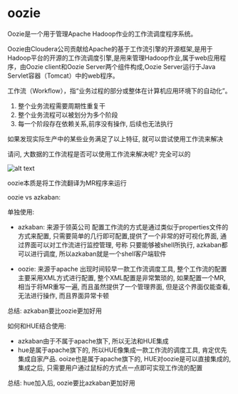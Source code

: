 # oozie

Oozie是一个用于管理Apache Hadoop作业的工作流调度程序系统。

Oozie由Cloudera公司贡献给Apache的基于工作流引擎的开源框架,是用于Hadoop平台的开源的工作流调度引擎,是用来管理Hadoop作业,属于web应用程序，由Oozie client和Oozie Server两个组件构成,Oozie Server运行于Java Servlet容器（Tomcat）中的web程序。


工作流（Workflow），指“业务过程的部分或整体在计算机应用环境下的自动化”。


1) 整个业务流程需要周期性重复干
2) 整个业务流程可以被划分为多个阶段
3) 每一个阶段存在依赖关系,前序没有操作, 后续也无法执行

如果发现实际生产中的某些业务满足了以上特征, 就可以尝试使用工作流来解决

请问, 大数据的工作流程是否可以使用工作流来解决呢? 完全可以的

![alt text](大数据工作流.png)

oozie本质是将工作流翻译为MR程序来运行

oozie vs azkaban:

单独使用:
- azkaban: 来源于领英公司  配置工作流的方式是通过类似于properties文件的方式来配置, 只需要简单的几行即可配置,提供了一个非常的好可视化界面, 通过界面可以对工作流进行监控管理, 号称 只要能够被shell所执行, azkaban都可以进行调度, 所以azkaban就是一个shell客户端软件

- oozie: 来源于apache 出现时间较早一款工作流调度工具, 整个工作流的配置主要采用XML方式进行配置, 整个XML配置是非常繁琐的, 如果配置一个MR, 相当于将MR重写一遍, 而且虽然提供了一个管理界面, 但是这个界面仅能查看, 无法进行操作, 而且界面异常卡顿

总结: azkaban要比oozie更加好用
	

如何和HUE结合使用:
	
- azkaban由于不属于apache旗下, 所以无法和HUE集成
- hue是属于apache旗下的, 所以HUE像集成一款工作流的调度工具, 肯定优先集成自家产品. ooize也是属于apache旗下的, HUE对oozie是可以直接集成的, 集成之后, 只需要用户通过鼠标的方式点一点即可实现工作流的配置
	
总结: hue加入后, oozie要比azkaban更加好用